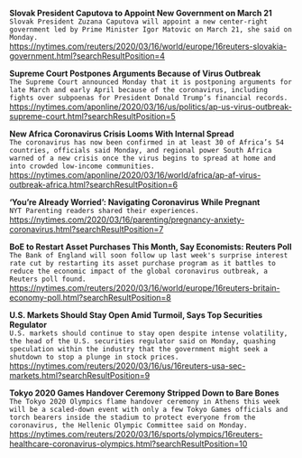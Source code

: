 **Slovak President Caputova to Appoint New Government on March 21**\
`Slovak President Zuzana Caputova will appoint a new center-right government led by Prime Minister Igor Matovic on March 21, she said on Monday.`\
https://nytimes.com/reuters/2020/03/16/world/europe/16reuters-slovakia-government.html?searchResultPosition=4

**Supreme Court Postpones Arguments Because of Virus Outbreak**\
`The Supreme Court announced Monday that it is postponing arguments for late March and early April because of the coronavirus, including fights over subpoenas for President Donald Trump’s financial records.`\
https://nytimes.com/aponline/2020/03/16/us/politics/ap-us-virus-outbreak-supreme-court.html?searchResultPosition=5

**New Africa Coronavirus Crisis Looms With Internal Spread**\
`The coronavirus has now been confirmed in at least 30 of Africa’s 54 countries, officials said Monday, and regional power South Africa warned of a new crisis once the virus begins to spread at home and into crowded low-income communities.`\
https://nytimes.com/aponline/2020/03/16/world/africa/ap-af-virus-outbreak-africa.html?searchResultPosition=6

**‘You’re Already Worried’: Navigating Coronavirus While Pregnant**\
`NYT Parenting readers shared their experiences.`\
https://nytimes.com/2020/03/16/parenting/pregnancy-anxiety-coronavirus.html?searchResultPosition=7

**BoE to Restart Asset Purchases This Month, Say Economists: Reuters Poll**\
`The Bank of England will soon follow up last week's surprise interest rate cut by restarting its asset purchase program as it battles to reduce the economic impact of the global coronavirus outbreak, a Reuters poll found.`\
https://nytimes.com/reuters/2020/03/16/world/europe/16reuters-britain-economy-poll.html?searchResultPosition=8

**U.S. Markets Should Stay Open Amid Turmoil, Says Top Securities Regulator**\
`U.S. markets should continue to stay open despite intense volatility, the head of the U.S. securities regulator said on Monday, quashing speculation within the industry that the government might seek a shutdown to stop a plunge in stock prices.`\
https://nytimes.com/reuters/2020/03/16/us/16reuters-usa-sec-markets.html?searchResultPosition=9

**Tokyo 2020 Games Handover Ceremony Stripped Down to Bare Bones**\
`The Tokyo 2020 Olympics flame handover ceremony in Athens this week will be a scaled-down event with only a few Tokyo Games officials and torch bearers inside the stadium to protect everyone from the coronavirus, the Hellenic Olympic Committee said on Monday.`\
https://nytimes.com/reuters/2020/03/16/sports/olympics/16reuters-healthcare-coronavirus-olympics.html?searchResultPosition=10

